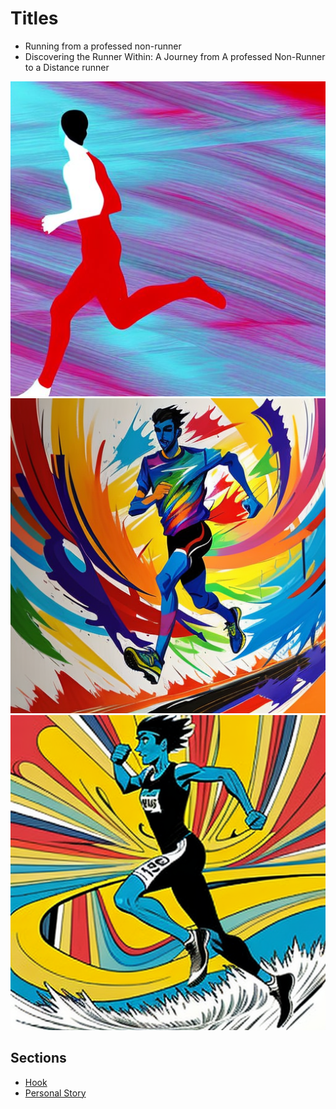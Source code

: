 # Titles
- Running from a professed non-runner 
- Discovering the Runner Within: A Journey from A professed Non-Runner to a Distance runner 

![Runner](runner.png)
![Runner 1](runner1.png)
![Runner 2](runner2.png)

## Sections
- [Hook](hook.md)
- [Personal Story](personal_story.md)

